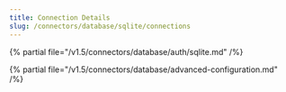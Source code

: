 ```yaml
---
title: Connection Details
slug: /connectors/database/sqlite/connections
---
```


{% partial file="/v1.5/connectors/database/auth/sqlite.md" /%}

{% partial file="/v1.5/connectors/database/advanced-configuration.md" /%}